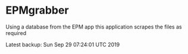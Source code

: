 # EPMgrabber
Using a database from the EPM app this application scrapes the files as required


Latest backup: Sun Sep 29 07:24:01 UTC 2019

